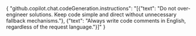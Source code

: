 {
  "github.copilot.chat.codeGeneration.instructions": "[{\"text\": \"Do not over-engineer solutions. Keep code simple and direct without unnecessary fallback mechanisms.\"}, {\"text\": \"Always write code comments in English, regardless of the request language.\"}]"
}